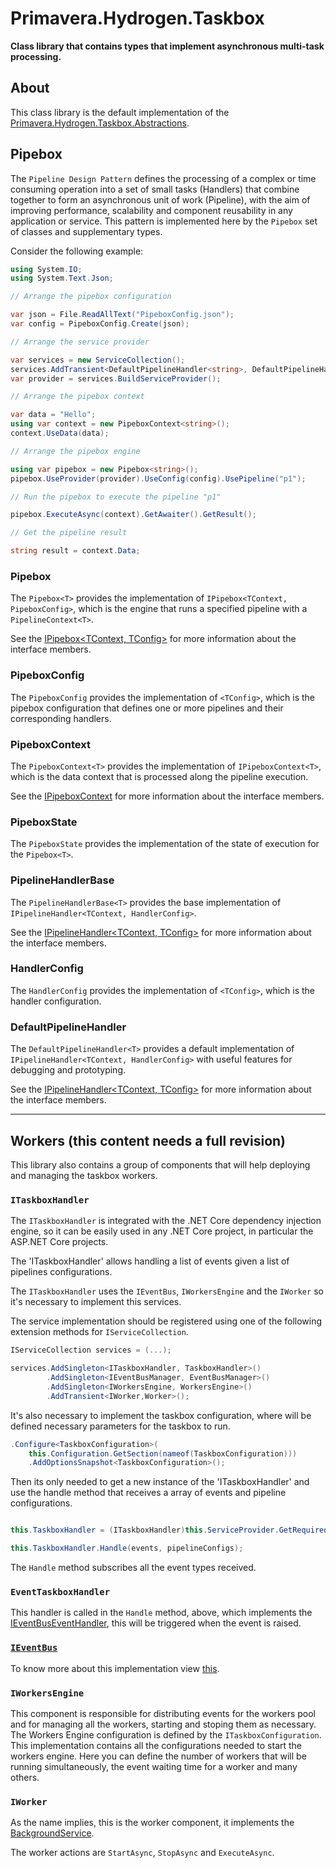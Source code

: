 # Primavera.Hydrogen.Taskbox

**Class library that contains types that implement asynchronous multi-task processing.**

[REF_Taskbox_Abstractions]: Taskbox.Abstractions.md

## About

This class library is the default implementation of the [Primavera.Hydrogen.Taskbox.Abstractions][REF_Taskbox_Abstractions].

## Pipebox

The `Pipeline Design Pattern` defines the processing of a complex or time consuming operation into a set of small tasks (Handlers) that combine together to form an asynchronous unit of work (Pipeline), with the aim of improving performance, scalability and component reusability in any application or service. This pattern is implemented here by the `Pipebox` set of classes and supplementary types.

Consider the following example:

```csharp
using System.IO;
using System.Text.Json;

// Arrange the pipebox configuration

var json = File.ReadAllText("PipeboxConfig.json");
var config = PipeboxConfig.Create(json);

// Arrange the service provider

var services = new ServiceCollection();
services.AddTransient<DefaultPipelineHandler<string>, DefaultPipelineHandler<string>>();
var provider = services.BuildServiceProvider();

// Arrange the pipebox context

var data = "Hello";
using var context = new PipeboxContext<string>();
context.UseData(data);

// Arrange the pipebox engine

using var pipebox = new Pipebox<string>();
pipebox.UseProvider(provider).UseConfig(config).UsePipeline("p1");

// Run the pipebox to execute the pipeline "p1"

pipebox.ExecuteAsync(context).GetAwaiter().GetResult();

// Get the pipeline result

string result = context.Data;
```

### Pipebox

The `Pipebox<T>` provides the implementation of `IPipebox<TContext, PipeboxConfig>`, which is the engine that runs a specified pipeline with a `PipelineContext<T>`.

See the [IPipebox<TContext, TConfig>][REF_Taskbox_Abstractions] for more information about the interface members.

### PipeboxConfig

The `PipeboxConfig` provides the implementation of `<TConfig>`, which is the pipebox configuration that defines one or more pipelines and their corresponding handlers.

### PipeboxContext

The `PipeboxContext<T>` provides the implementation of `IPipeboxContext<T>`, which is the data context that is processed along the pipeline execution.

See the [IPipeboxContext<T>][REF_Taskbox_Abstractions] for more information about the interface members.

### PipeboxState

The `PipeboxState` provides the implementation of the state of execution for the `Pipebox<T>`.

### PipelineHandlerBase

The `PipelineHandlerBase<T>` provides the base implementation of `IPipelineHandler<TContext, HandlerConfig>`.

See the [IPipelineHandler<TContext, TConfig>][REF_Taskbox_Abstractions] for more information about the interface members.

### HandlerConfig

The `HandlerConfig` provides the implementation of `<TConfig>`, which is the handler configuration.

### DefaultPipelineHandler

The `DefaultPipelineHandler<T>` provides a default implementation of `IPipelineHandler<TContext, HandlerConfig>` with useful features for debugging and prototyping.

See the [IPipelineHandler<TContext, TConfig>][REF_Taskbox_Abstractions] for more information about the interface members.

---

## Workers (this content needs a full revision)

This library also contains a group of components that will help deploying and managing the taskbox workers.

### `ITaskboxHandler`
The `ITaskboxHandler` is integrated with the .NET Core dependency injection engine, so it can be easily used in any .NET Core project, in particular the ASP.NET Core projects.

The 'ITaskboxHandler' allows handling a list of events given a list of pipelines configurations.

The `ITaskboxHandler` uses the `IEventBus`, `IWorkersEngine` and the `IWorker` so it's necessary to implement this services.

The service implementation should be registered using one of the following extension methods for `IServiceCollection`.

```csharp
IServiceCollection services = (...);

services.AddSingleton<ITaskboxHandler, TaskboxHandler>()
        .AddSingleton<IEventBusManager, EventBusManager>()
        .AddSingleton<IWorkersEngine, WorkersEngine>()
        .AddTransient<IWorker,Worker>();
```
It's also necessary to implement the taskbox configuration, where will be defined necessary parameters for the taskbox to run.

```csharp
.Configure<TaskboxConfiguration>(
    this.Configuration.GetSection(nameof(TaskboxConfiguration)))
    .AddOptionsSnapshot<TaskboxConfiguration>();
```

Then its only needed to get a new instance of the 'ITaskboxHandler' and use the handle method that receives a array of events and pipeline configurations.

```csharp

this.TaskboxHandler = (ITaskboxHandler)this.ServiceProvider.GetRequiredService(typeof(ITaskboxHandler));

this.TaskboxHandler.Handle(events, pipelineConfigs);

```
The `Handle` method subscribes all the event types received.


### `EventTaskboxHandler`

This handler is called in the `Handle` method, above, which implements the [IEventBusEventHandler<T>](EventBus.Abstractions.md), this will be triggered when the event is raised.


### [`IEventBus`](EventBus.Abstractions.md)

To know more about this implementation view [this](EventBus.Abstractions.md).

### `IWorkersEngine`

This component is responsible for distributing events for the workers pool and for managing all the workers, starting and stoping them as necessary. The Workers Engine configuration is defined by the `ITaskboxConfiguration`. This implementation contains all the configurations needed to start the workers engine. Here you can define the number of workers that will be running simultaneously, the event waiting time for a worker and many others.

### `IWorker`

As the name implies, this is the worker component, it implements the [BackgroundService](https://docs.microsoft.com/en-us/dotnet/api/microsoft.extensions.hosting.backgroundservice?view=dotnet-plat-ext-3.0). 

The worker actions are `StartAsync`, `StopAsync` and `ExecuteAsync`.
